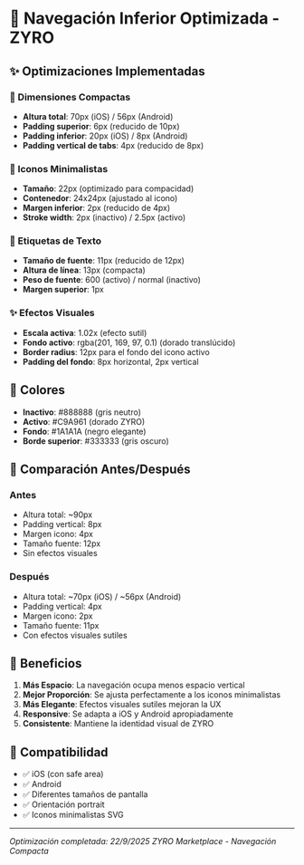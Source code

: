# 📱 Navegación Inferior Optimizada - ZYRO

## ✨ Optimizaciones Implementadas

### 🎯 Dimensiones Compactas
- **Altura total**: 70px (iOS) / 56px (Android)
- **Padding superior**: 6px (reducido de 10px)
- **Padding inferior**: 20px (iOS) / 8px (Android)
- **Padding vertical de tabs**: 4px (reducido de 8px)

### 🎨 Iconos Minimalistas
- **Tamaño**: 22px (optimizado para compacidad)
- **Contenedor**: 24x24px (ajustado al icono)
- **Margen inferior**: 2px (reducido de 4px)
- **Stroke width**: 2px (inactivo) / 2.5px (activo)

### 📝 Etiquetas de Texto
- **Tamaño de fuente**: 11px (reducido de 12px)
- **Altura de línea**: 13px (compacta)
- **Peso de fuente**: 600 (activo) / normal (inactivo)
- **Margen superior**: 1px

### ✨ Efectos Visuales
- **Escala activa**: 1.02x (efecto sutil)
- **Fondo activo**: rgba(201, 169, 97, 0.1) (dorado translúcido)
- **Border radius**: 12px para el fondo del icono activo
- **Padding del fondo**: 8px horizontal, 2px vertical

## 🎨 Colores
- **Inactivo**: #888888 (gris neutro)
- **Activo**: #C9A961 (dorado ZYRO)
- **Fondo**: #1A1A1A (negro elegante)
- **Borde superior**: #333333 (gris oscuro)

## 📏 Comparación Antes/Después

### Antes
- Altura total: ~90px
- Padding vertical: 8px
- Margen icono: 4px
- Tamaño fuente: 12px
- Sin efectos visuales

### Después
- Altura total: ~70px (iOS) / ~56px (Android)
- Padding vertical: 4px
- Margen icono: 2px
- Tamaño fuente: 11px
- Con efectos visuales sutiles

## 🚀 Beneficios

1. **Más Espacio**: La navegación ocupa menos espacio vertical
2. **Mejor Proporción**: Se ajusta perfectamente a los iconos minimalistas
3. **Más Elegante**: Efectos visuales sutiles mejoran la UX
4. **Responsive**: Se adapta a iOS y Android apropiadamente
5. **Consistente**: Mantiene la identidad visual de ZYRO

## 📱 Compatibilidad

- ✅ iOS (con safe area)
- ✅ Android
- ✅ Diferentes tamaños de pantalla
- ✅ Orientación portrait
- ✅ Iconos minimalistas SVG

---
*Optimización completada: 22/9/2025*
*ZYRO Marketplace - Navegación Compacta*
